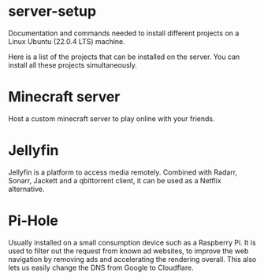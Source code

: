 # server-setup
Documentation and commands needed to install different projects on a Linux Ubuntu (22.0.4 LTS) machine.

Here is a list of the projects that can be installed on the server.
You can install all these projects simultaneously.

# Minecraft server
Host a custom minecraft server to play online with your friends.


# Jellyfin
Jellyfin is a platform to access media remotely.
Combined with Radarr, Sonarr, Jackett and a qbittorrent client, it can be used as a Netflix alternative.

# Pi-Hole
Usually installed on a small consumption device such as a Raspberry Pi.
It is used to filter out the request from known ad websites, to improve the web navigation by removing ads and accelerating the rendering overall.
This also lets us easily change the DNS from Google to Cloudflare.
